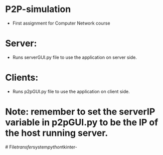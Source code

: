 # P2P-simulation

- First assignment for Computer Network course

# Server: 
- Runs serverGUI.py file to use the application on server side.

# Clients: 

- Runs p2pGUI.py file to use the application on client side.

# Note: remember to set the serverIP variable in p2pGUI.py to be the IP of the host running server.

#   F i l e _ t r a n s f e r _ s y s t e m _ p y t h o n _ t k i n t e r - 
 
 
